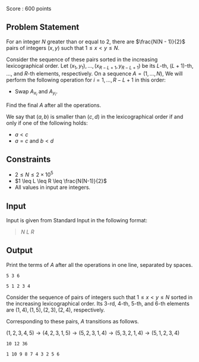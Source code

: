 Score : $600$ points

## Problem Statement

For an integer $N$ greater than or equal to $2$, there are $\frac{N(N - 1)}{2}$ pairs of integers $(x, y)$ such that $1 \leq x \lt y \leq N$.

Consider the sequence of these pairs sorted in the increasing lexicographical order.  Let $(x_1, y_1), \dots, (x_{R - L + 1}, y_{R - L + 1})$ be its $L$-th, $(L+1)$-th, $\ldots$, and $R$-th elements, respectively.  On a sequence $A = (1, \dots, N)$, We will perform the following operation for $i = 1, \dots, R-L+1$ in this order:

- Swap $A_{x_i}$ and $A_{y_i}$.

Find the final $A$ after all the operations.

We say that $(a, b)$ is smaller than $(c, d)$ in the lexicographical order if and only if one of the following holds:

- $a \lt c$
- $a = c$ and $b \lt d$

## Constraints

- $2 \leq N \leq 2 \times 10^5$
- $1 \leq L \leq R \leq \frac{N(N-1)}{2}$
- All values in input are integers.

## Input

Input is given from Standard Input in the following format:

> $N$ $L$ $R$

## Output

Print the terms of $A$ after all the operations in one line, separated by spaces.

```input1
5 3 6
```

```output1
5 1 2 3 4
```

Consider the sequence of pairs of integers such that $1 \leq x \lt y \leq N$ sorted in the increasing lexicographical order.  Its $3$-rd, $4$-th, $5$-th, and $6$-th elements are $(1, 4), (1, 5), (2, 3), (2, 4)$, respectively.

Corresponding to these pairs, $A$ transitions as follows.

$(1, 2, 3, 4, 5) \rightarrow (4, 2, 3, 1, 5) \rightarrow (5, 2, 3, 1, 4) \rightarrow (5, 3, 2, 1, 4) \rightarrow (5, 1, 2, 3, 4)$

```input2
10 12 36
```

```output2
1 10 9 8 7 4 3 2 5 6
```